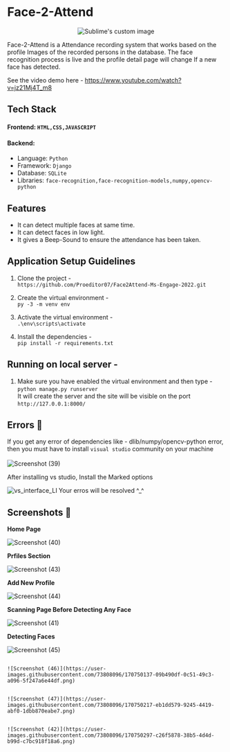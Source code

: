 
# Face-2-Attend

<p align="center">
  <img src="https://user-images.githubusercontent.com/93596441/170276115-71567319-cfdd-4ad6-b489-7bba3eda9997.png"?raw=true" alt="Sublime's custom image"/>
</p>
Face-2-Attend is a Attendance recording system that works based on the profile Images of the recorded persons in the database. The face recognition process is live and the profile detail page will change If a new face has detected.
                                                                                                                                          
See the video demo here - https://www.youtube.com/watch?v=jz21Mj4T_m8
                                                                                                                                          
## Tech Stack                                                                                                                                           
#### Frontend: ```HTML,CSS,JAVASCRIPT```    
#### Backend:
* Language: ```Python```
* Framework: ```Django```                                                                                                                                         
* Database: ```SQLite```
* Libraries: ```face-recognition,face-recognition-models,numpy,opencv-python```                                                                                                                                         
## Features
* It can detect multiple faces at same time.
* It can detect faces in low light.
* It gives a Beep-Sound to ensure the attendance has been taken.                                                                                                                                          
## Application Setup Guidelines                                                                                                                                          
                                                                                                                                          
  1. Clone the project -                                                                                                                                        
  ```https://github.com/Proeditor07/Face2Attend-Ms-Engage-2022.git```
                                                                                                                                          
  2. Create the virtual environment - 
 </br>```py -3 -m venv env```                                                                                                                                            
  
  3. Activate the virtual environment -                                                                                                                               </br>```.\env\scripts\activate```           
                                                                                                                                        
                                                                                                                                          

                                                                                                                                          
  3. Install the dependencies -  
  ```pip install -r requirements.txt```                                                                                                                               
   
  ## Running on local server - 
   
  1. Make sure you have enabled the virtual environment and then type - 
    </br>```python manage.py runserver``` 
    </br>It will create the server and the site will be visible on the port ```http://127.0.0.1:8000/```     
                                                                                                                                                                                                                                                                             
## Errors 🛑
 If you get any error of dependencies like - dlib/numpy/opencv-python error, then you must have to install ```visual studio``` community on your machine</br>  
![Screenshot (39)](https://user-images.githubusercontent.com/73808096/170742475-4d8a8e5a-6d2b-454f-84d5-a64481b7a9a4.png)

                                                                                                                                          
After installing vs studio, Install the Marked options                                                                                                                          
              
 ![vs_interface_LI](https://user-images.githubusercontent.com/73808096/170742922-a8ce501a-c0d8-4d7d-a087-b619c6774c5b.jpg)
Your erros will be resolved ^_^

## Screenshots 📁                                                                                                                                          
**Home Page**
                                                                                                                                          
 ![Screenshot (40)](https://user-images.githubusercontent.com/73808096/170746440-63867f32-1b66-49e1-b617-d1d60ec485b8.png)
 
**Prfiles Section**
                                                                                                                                          
![Screenshot (43)](https://user-images.githubusercontent.com/73808096/170747763-4e225644-a2c6-47b0-b93c-a578a34155fd.png)

**Add New Profile**
 
![Screenshot (44)](https://user-images.githubusercontent.com/73808096/170748354-7ec0a249-eaf6-416e-9312-3b3cfabc749b.png)

**Scanning Page Before Detecting Any Face**
 
![Screenshot (41)](https://user-images.githubusercontent.com/73808096/170749106-cc3fb173-ab80-408f-8f08-57d2df1922e1.png)
                                                                                                                                          
**Detecting Faces**

![Screenshot (45)](https://user-images.githubusercontent.com/73808096/170749991-a93cd656-6cbf-49f6-94d7-2d4dfd462d85.png)

                                                                                                                                          ![Screenshot (46)](https://user-images.githubusercontent.com/73808096/170750137-09b490df-0c51-49c3-a096-5f247a6e44df.png)

                                                                                                                                          ![Screenshot (47)](https://user-images.githubusercontent.com/73808096/170750217-eb1dd579-9245-4419-abf0-1dbb870eabe7.png)

                                                                                                                                          ![Screenshot (42)](https://user-images.githubusercontent.com/73808096/170750297-c26f5878-38b5-4d4d-b99d-c7bc918f18a6.png)
                                                                                                                                          
